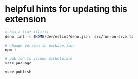 
# helpful hints for updating this extension

```sh
# basic lint file(s)
deno lint -c $HOME/dev/eslint/deno.json  src/run-on-save.ts

# change version in package.json
npm i

# publish to vscode marketplace
vsce package

vsce publish
```
